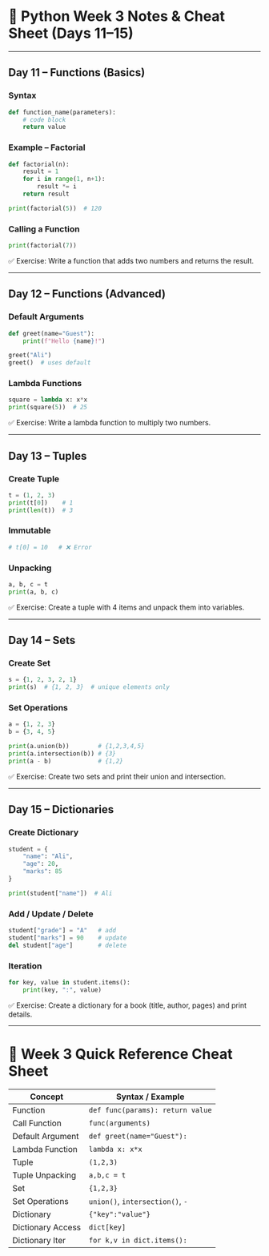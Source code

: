 # 🐍 Python Week 3 Notes & Cheat Sheet (Days 11–15)

---

## **Day 11 – Functions (Basics)**

### Syntax

```python
def function_name(parameters):
    # code block
    return value
```

### Example – Factorial

```python
def factorial(n):
    result = 1
    for i in range(1, n+1):
        result *= i
    return result

print(factorial(5))  # 120
```

### Calling a Function

```python
print(factorial(7))
```

✅ Exercise: Write a function that adds two numbers and returns the result.

---

## **Day 12 – Functions (Advanced)**

### Default Arguments

```python
def greet(name="Guest"):
    print(f"Hello {name}!")

greet("Ali")
greet()  # uses default
```

### Lambda Functions

```python
square = lambda x: x*x
print(square(5))  # 25
```

✅ Exercise: Write a lambda function to multiply two numbers.

---

## **Day 13 – Tuples**

### Create Tuple

```python
t = (1, 2, 3)
print(t[0])    # 1
print(len(t))  # 3
```

### Immutable

```python
# t[0] = 10   # ❌ Error
```

### Unpacking

```python
a, b, c = t
print(a, b, c)
```

✅ Exercise: Create a tuple with 4 items and unpack them into variables.

---

## **Day 14 – Sets**

### Create Set

```python
s = {1, 2, 3, 2, 1}
print(s)  # {1, 2, 3}  # unique elements only
```

### Set Operations

```python
a = {1, 2, 3}
b = {3, 4, 5}

print(a.union(b))        # {1,2,3,4,5}
print(a.intersection(b)) # {3}
print(a - b)             # {1,2}
```

✅ Exercise: Create two sets and print their union and intersection.

---

## **Day 15 – Dictionaries**

### Create Dictionary

```python
student = {
    "name": "Ali",
    "age": 20,
    "marks": 85
}

print(student["name"])  # Ali
```

### Add / Update / Delete

```python
student["grade"] = "A"   # add
student["marks"] = 90    # update
del student["age"]       # delete
```

### Iteration

```python
for key, value in student.items():
    print(key, ":", value)
```

✅ Exercise: Create a dictionary for a book (title, author, pages) and print details.

---

# 🎯 Week 3 Quick Reference Cheat Sheet

| Concept           | Syntax / Example                 |
| ----------------- | -------------------------------- |
| Function          | `def func(params): return value` |
| Call Function     | `func(arguments)`                |
| Default Argument  | `def greet(name="Guest"):`       |
| Lambda Function   | `lambda x: x*x`                  |
| Tuple             | `(1,2,3)`                        |
| Tuple Unpacking   | `a,b,c = t`                      |
| Set               | `{1,2,3}`                        |
| Set Operations    | `union()`, `intersection()`, `-` |
| Dictionary        | `{"key":"value"}`                |
| Dictionary Access | `dict[key]`                      |
| Dictionary Iter   | `for k,v in dict.items():`       |

